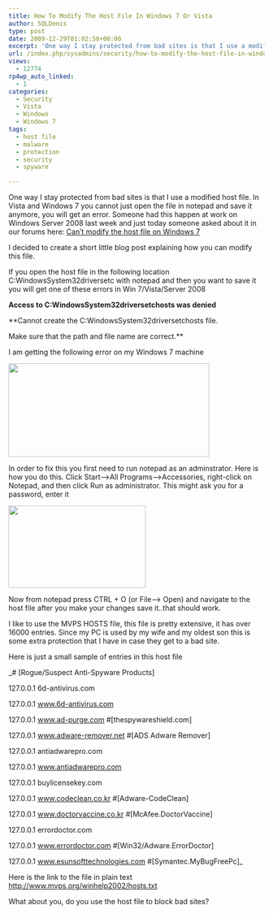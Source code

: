 ```yaml
---
title: How To Modify The Host File In Windows 7 Or Vista
author: SQLDenis
type: post
date: 2009-12-29T01:02:58+00:00
excerpt: 'One way I stay protected from bad sites is that I use a modified host file. In Vista and Windows 7 you cannot just open the file in notepad and save it anymore, you will get an error. Someone had this happen at work on Windows Server 2008 last week and&hellip;'
url: /index.php/sysadmins/security/how-to-modify-the-host-file-in-windows-7/
views:
  - 12774
rp4wp_auto_linked:
  - 1
categories:
  - Security
  - Vista
  - Windows
  - Windows 7
tags:
  - host file
  - malware
  - protection
  - security
  - spyware

---
```

One way I stay protected from bad sites is that I use a modified host file. In Vista and Windows 7 you cannot just open the file in notepad and save it anymore, you will get an error. Someone had this happen at work on Windows Server 2008 last week and just today someone asked about it in our forums here: [Can&#8217;t modify the host file on Windows 7][1] 

I decided to create a short little blog post explaining how you can modify this file.

If you open the host file in the following location C:WindowsSystem32driversetc with notepad and then you want to save it you will get one of these errors in Win 7/Vista/Server 2008

**Access to C:WindowsSystem32driversetchosts was denied**

**Cannot create the C:WindowsSystem32driversetchosts file.
  
Make sure that the path and file name are correct.**

I am getting the following error on my Windows 7 machine

<div class="image_block">
  <img src="/wp-content/uploads/blogs/SysAdmins/error.png" alt="" title="" width="395" height="184" />
</div>

In order to fix this you first need to run notepad as an adminstrator. Here is how you do this. Click Start&#8211;>All Programs&#8211;>Accessories, right-click on Notepad, and then click Run as administrator. This might ask you for a password, enter it

<div class="image_block">
  <img src="/wp-content/uploads/blogs/SysAdmins//RunAsAdmin.png" alt="" title="" width="270" height="162" />
</div>

Now from notepad press CTRL + O (or File&#8211;> Open) and navigate to the host file after you make your changes save it..that should work.

I like to use the MVPS HOSTS file, this file is pretty extensive, it has over 16000 entries. Since my PC is used by my wife and my oldest son this is some extra protection that I have in case they get to a bad site.

Here is just a small sample of entries in this host file

_\# [Rogue/Suspect Anti-Spyware Products]
  
127.0.0.1 6d-antivirus.com
  
127.0.0.1 www.6d-antivirus.com
  
127.0.0.1 www.ad-purge.com #[thespywareshield.com]
  
127.0.0.1 www.adware-remover.net #[ADS Adware Remover]
  
127.0.0.1 antiadwarepro.com
  
127.0.0.1 www.antiadwarepro.com
  
127.0.0.1 buylicensekey.com
  
127.0.0.1 www.codeclean.co.kr #[Adware-CodeClean]
  
127.0.0.1 www.doctorvaccine.co.kr #[McAfee.DoctorVaccine]
  
127.0.0.1 errordoctor.com
  
127.0.0.1 www.errordoctor.com #[Win32/Adware.ErrorDoctor]
  
127.0.0.1 www.esunsofttechnologies.com #[Symantec.MyBugFreePc]_

Here is the link to the file in plain text <http://www.mvps.org/winhelp2002/hosts.txt>

What about you, do you use the host file to block bad sites?

 [1]: http://forum.ltd.local/viewtopic.php?f=139&t=9275